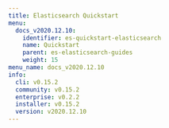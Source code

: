 ```yaml
---
title: Elasticsearch Quickstart
menu:
  docs_v2020.12.10:
    identifier: es-quickstart-elasticsearch
    name: Quickstart
    parent: es-elasticsearch-guides
    weight: 15
menu_name: docs_v2020.12.10
info:
  cli: v0.15.2
  community: v0.15.2
  enterprise: v0.2.2
  installer: v0.15.2
  version: v2020.12.10
---
```



